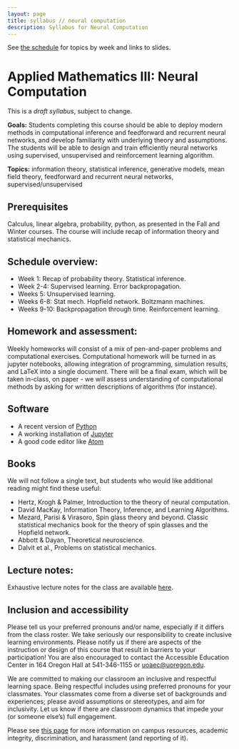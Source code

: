 ```yaml
---
layout: page
title: syllabus // neural computation
description: Syllabus for Neural Computation
---
```


See [the schedule](spring_schedule.html) for topics by week and links to slides.

# Applied Mathematics III: Neural Computation

This is a *draft syllabus*, subject to change.

**Goals:** Students completing this course should be able to deploy modern methods in computational inference and feedforward and recurrent neural networks, and develop familiarity with underlying theory and assumptions. The students will be able to design and train efficiently neural networks using supervised, unsupervised and reinforcement learning algorithm.

**Topics:** information theory, statistical inference, generative models, mean field theory, feedforward and recurrent neural networks, supervised/unsupervised


## Prerequisites

Calculus, linear algebra, probability, python, as presented in the Fall and Winter courses. The course will include recap of information theory and statistical mechanics.

## Schedule overview:

* Week 1: Recap of probability theory. Statistical inference. 
* Week 2-4: Supervised learning. Error backpropagation. 
* Weeks 5: Unsupervised learning.
* Weeks 6-8: Stat mech. Hopfield network. Boltzmann machines.
* Weeks 9-10: Backpropagation through time. Reinforcement learning.


## Homework and assessment:

Weekly homeworks will consist of a mix of pen-and-paper problems and computational exercises. Computational homework will be turned in as jupyter notebooks, allowing integration of programming, simulation results, and LaTeX into a single document.  There will be a final exam, which will be taken in-class, on paper - we will assess understanding of computational methods by asking for written descriptions of algorithms (for instance).

## Software

* A recent version of [Python](https://python.org)
* A working installation of [Jupyter](https://jupyter.org/)
* A good code editor like [Atom](https://atom.io)

## Books

We will not follow a single text, but students who would like additional reading might find these useful:

* Hertz, Krogh & Palmer, Introduction to the theory of neural computation.
* David MacKay, Information Theory, Inference, and Learning Algorithms. 
* Mezard, Parisi & Virasoro, Spin glass theory and beyond. Classic statistical mechanics book for the theory of spin glasses and the Hopfield network. 
* Abbott & Dayan, Theoretical neuroscience. 
* Dalvit et al., Problems on statistical mechanics. 


## Lecture notes:

Exhaustive lecture notes for the class are available [here](https://www.mazzulab.com/uploads/9/7/3/0/97304440/neuronotes_new.pdf).

## Inclusion and accessibility

Please tell us your preferred pronouns and/or name,
especially if it differs from the class roster.
We take seriously our responsibility to create inclusive learning environments.
Please notify us if there are aspects of the instruction or design of this
course that result in barriers to your participation! You are also encouraged
to contact the Accessible Education Center in 164 Oregon Hall at 541-346-1155
or uoaec@uoregon.edu.

We are committed to making our classroom an inclusive and respectful learning space.
Being respectful includes using preferred pronouns for your classmates.
Your classmates come from a diverse set of backgrounds and experiences;
please avoid assumptions or stereotypes, and aim for inclusivity.
Let us know if there are classroom dynamics that impede your (or someone else’s) full engagement. 

Please see [this page](policies.html) for more information on
campus resources, academic integrity, discrimination, and harassment (and reporting of it).
